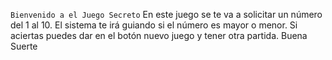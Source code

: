 ``Bienvenido a el Juego Secreto``
En este juego se te va a solicitar un número del 1 al 10.
El sistema te irá guiando si el número es mayor o menor.
Si aciertas puedes dar en el botón nuevo juego y tener otra partida. 
Buena Suerte 
